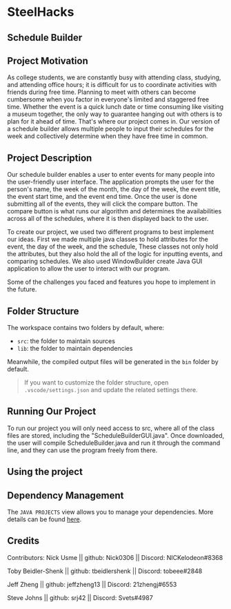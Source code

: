# SteelHacks
## Schedule Builder

## Project Motivation
As college students, we are constantly busy with attending class, studying, and attending office hours; it is difficult for us to coordinate activities with friends during free
time. Planning to meet with others can become cumbersome when you factor in everyone's limited and staggered free time. Whether the event is a quick lunch date or time consuming
like visiting a museum together, the only way to guarantee hanging out with others is to plan for it ahead of time. That's where our project comes in. Our version of a schedule
builder allows multiple people to input their schedules for the week and collectively determine when they have free time in common.

## Project Description
Our schedule builder enables a user to enter events for many people into the user-friendly user interface. The application prompts the user for the person's name, the week of the
month, the day of the week, the event title, the event start time, and the event end time. Once the user is done submitting all of the events, they will click the compare button.
The compare button is what runs our algorithm and determines the availabilities across all of the schedules, where it is then displayed back to the user.

To create our project, we used two different programs to best implement our ideas. First we made multiple java classes to hold attributes for the event, the day of the week,
and the schedule, These classes not only hold the attributes, but they also hold the all of the logic for inputting events, and comparing schedules. We also used WindowBuilder
create Java GUI application to allow the user to interact with our program.

Some of the challenges you faced and features you hope to implement in the future.

## Folder Structure

The workspace contains two folders by default, where:

- `src`: the folder to maintain sources
- `lib`: the folder to maintain dependencies

Meanwhile, the compiled output files will be generated in the `bin` folder by default.

> If you want to customize the folder structure, open `.vscode/settings.json` and update the related settings there.

## Running Our Project
To run our project you will only need access to src, where all of the class files are stored, including the "ScheduleBuilderGUI.java". Once downloaded, the user will compile
ScheduleBuilder.java and run it through the command line, and they can use the program freely from there.

## Using the project


## Dependency Management

The `JAVA PROJECTS` view allows you to manage your dependencies. More details can be found [here](https://github.com/microsoft/vscode-java-dependency#manage-dependencies).

## Credits
Contributors:
Nick Usme || github: Nick0306 || Discord: NICKelodeon#8368

Toby Beidler-Shenk || github: tbeidlershenk || Discord: tobeee#2848

Jeff Zheng || github: jeffzheng13 || Discord: 21zhengj#6553

Steve Johns || github: srj42 || Discord: Svets#4987

